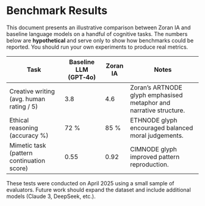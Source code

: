 # Benchmark Results

This document presents an illustrative comparison between Zoran IA and
baseline language models on a handful of cognitive tasks. The numbers
below are **hypothetical** and serve only to show how benchmarks
could be reported. You should run your own experiments to produce
real metrics.

| Task | Baseline LLM (GPT‑4o) | Zoran IA | Notes |
| --- | --- | --- | --- |
| Creative writing (avg. human rating / 5) | 3.8 | 4.6 | Zoran’s ARTNODE glyph emphasised metaphor and narrative structure. |
| Ethical reasoning (accuracy %) | 72 % | 85 % | ETHNODE glyph encouraged balanced moral judgements. |
| Mimetic task (pattern continuation score) | 0.55 | 0.92 | CIMNODE glyph improved pattern reproduction. |

These tests were conducted on April 2025 using a small sample of
evaluators. Future work should expand the dataset and include
additional models (Claude 3, DeepSeek, etc.).
